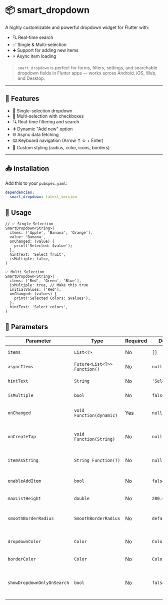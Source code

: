 # 📦 smart_dropdown

A highly customizable and powerful dropdown widget for Flutter with:

- 🔍 Real-time search
- ✅ Single & Multi-selection
- ➕ Support for adding new items
- ⚡ Async item loading


> `smart_dropdown` is perfect for forms, filters, settings, and searchable dropdown fields in Flutter apps — works across Android, iOS, Web, and Desktop.

---

## 🚀 Features

- 🔹 Single-selection dropdown
- 🔸 Multi-selection with checkboxes
- 🔍 Real-time filtering and search
- ➕ Dynamic "Add new" option
- 🌐 Async data fetching
- ⌨️ Keyboard navigation (Arrow ↑ ↓ + Enter)
- 🧩 Custom styling (radius, color, icons, borders)

---

## 📥 Installation

Add this to your `pubspec.yaml`:

```yaml
dependencies:
  smart_dropdown: latest_version
```

## 🔧 Usage


```
// ✅ Single Selection
SmartDropdown<String>(
  items: ['Apple', 'Banana', 'Orange'],
  value: 'Banana',
  onChanged: (value) {
    print('Selected: $value');
  },
  hintText: 'Select fruit',
  isMultiple: false,
)
```

```
✅ Multi Selection
SmartDropdown<String>(
  items: ['Red', 'Green', 'Blue'],
  isMultiple: true, // Make this true 
  initialValues: ['Red'],
  onChanged: (values) {
    print('Selected Colors: $values');
  },
  hintText: 'Select colors',
)

```


## 🧾 Parameters 

| Parameter                  | Type                         | Required | Default        | Description                                        |
| -------------------------- | ---------------------------- | -------- | -------------- | -------------------------------------------------- |
| `items`                    | `List<T>`                    | No       | `[]`           | List of options for dropdown                       |
| `asyncItems`               | `Future<List<T>> Function()` | No       | `null`         | Fetch items asynchronously                         |
| `hintText`                 | `String`                     | No       | `'Select'`     | Placeholder text                                   |
| `isMultiple`               | `bool`                       | No       | `false`        | Enable multi-selection                             |
| `onChanged`                | `void Function(dynamic)`     | Yes      | `null`         | Callback for selection changes                     |
| `onCreateTap`              | `void Function(String)`      | No       | `null`         | Callback for adding new item (on Enter or tap)     |
| `itemAsString`             | `String Function(T)`         | No       | `null`         | Converts item to displayable string                |
| `enableAddItem`            | `bool`                       | No       | `false`        | Allow adding new values dynamically                |
| `maxListHeight`            | `double`                     | No       | `200.0`        | Max height of dropdown list                        |
| `smoothBorderRadius`       | `SmoothBorderRadius`         | No       | `default`      | Custom smooth border radius using `figma_squircle` |
| `dropdownColor`            | `Color`                      | No       | `Colors.white` | Dropdown background color                          |
| `borderColor`              | `Color`                      | No       | `Colors.grey`  | Outline border color                               |
| `showDropdownOnlyOnSearch` | `bool`                       | No       | `false`        | Show dropdown only when user types something       |
